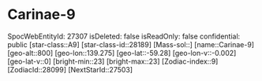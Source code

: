 ﻿---
location: [-59.28,139.275,800]
type: Station
tags:
- astro/Star

---

# Carinae-9

SpocWebEntityId: 27307
isDeleted: false
isReadOnly: false
confidential: public
[star-class::A9]
[star-class-id::28189]
[Mass-sol::]
[name::Carinae-9]
[geo-alt::800]
[geo-lon::139.275]
[geo-lat::-59.28]
[geo-lon-v::-0.002]
[geo-lat-v::0]
[bright-min::23]
[bright-max::23]
[Zodiac-index::9]
[ZodiacId::28099]
[NextStarId::27503]

